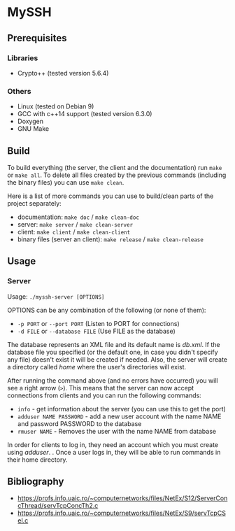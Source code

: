 # MySSH
## Prerequisites
### Libraries
- Crypto++ (tested version 5.6.4)

### Others
- Linux (tested on Debian 9)
- GCC with c++14 support (tested version 6.3.0)
- Doxygen
- GNU Make



## Build
To build everything (the server, the client and the documentation) run `make` or `make all`. To delete all files created by the previous commands (including the binary files) you can use `make clean`.

Here is a list of more commands you can use to build/clean parts of the project separately:
- documentation: `make doc` / `make clean-doc`
- server: `make server` / `make clean-server`
- client: `make client` / `make clean-client`
- binary files (server an client): `make release` / `make clean-release`



## Usage
### Server
Usage: `./myssh-server [OPTIONS]`

OPTIONS can be any combination of the following (or none of them):
- `-p PORT` or `--port PORT` (Listen to PORT for connections)
- `-d FILE` or `--database FILE` (Use FILE as the database)

The database represents an XML file and its default name is *db.xml*. If the database file you specified (or the default one, in case you didn't specify any file) doesn't exist it will be created if needed. Also, the server will create a directory called *home* where the user's directories will exist.

After running the command above (and no errors have occurred) you will see a right arrow (`>`). This means that the server can now accept connections from clients and you can run the following commands:
- `info` - get information about the server (you can use this to get the port)
- `adduser NAME PASSWORD` - add a new user account with the name NAME and password PASSWORD to the database
- `rmuser NAME` - Removes the user with the name NAME from database

In order for clients to log in, they need an account which you must create using *adduser*. . Once a user logs in, they will be able to run commands in their home directory.



## Bibliography
- https://profs.info.uaic.ro/~computernetworks/files/NetEx/S12/ServerConcThread/servTcpConcTh2.c
- https://profs.info.uaic.ro/~computernetworks/files/NetEx/S9/servTcpCSel.c
